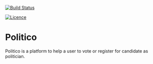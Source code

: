 [![Build Status](https://travis-ci.org/shemaeric/Politico.svg?branch=develop)](https://travis-ci.org/shemaeric/Politico)

[![Licence](https://img.shields.io/github/license/shemaeric/politico.svg?style=plastic)]()

# Politico
Politico is a platform to help a user to vote or register for candidate as politician.
